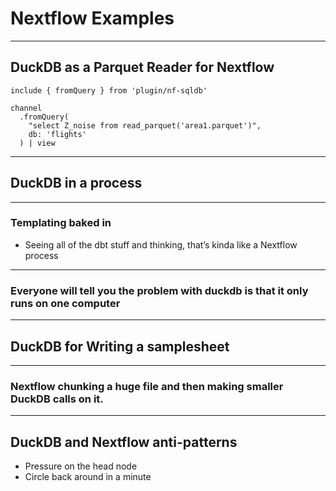 # Nextflow Examples

---

## DuckDB as a Parquet Reader for Nextflow

```nextflow{all|5}
include { fromQuery } from 'plugin/nf-sqldb'

channel
  .fromQuery(
    "select Z_noise from read_parquet('area1.parquet')",
    db: 'flights'
  ) | view
```

<!-- FIXME -->
<Asciinema src="/casts/parquet_reader.cast" :playerProps="{speed: 2, rows: 15}" />

---

## DuckDB in a process

---

### Templating baked in

- Seeing all of the dbt stuff and thinking, that&rsquo;s kinda like a Nextflow process

---

### Everyone will tell you the problem with duckdb is that it only runs on one computer

<!-- 1000 ducks Picture -->

---

## DuckDB for Writing a samplesheet

---

### Nextflow chunking a huge file and then making smaller DuckDB calls on it.

---

## DuckDB and Nextflow anti-patterns

- Pressure on the head node
- Circle back around in a minute
